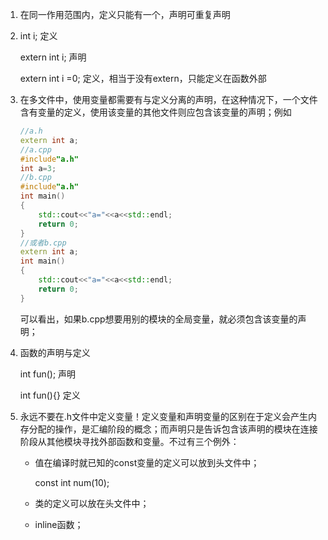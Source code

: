1. 在同一作用范围内，定义只能有一个，声明可重复声明

2. int i;       定义

   extern int i;       声明

   extern int i =0;     定义，相当于没有extern，只能定义在函数外部  

3. 在多文件中，使用变量都需要有与定义分离的声明，在这种情况下，一个文件含有变量的定义，使用该变量的其他文件则应包含该变量的声明；例如

   ```c++
   //a.h
   extern int a;
   //a.cpp
   #include"a.h"
   int a=3;
   //b.cpp
   #include"a.h"
   int main()
   {
       std::cout<<"a="<<a<<std::endl;
       return 0;
   }
   //或者b.cpp
   extern int a;
   int main()
   {
       std::cout<<"a="<<a<<std::endl;
       return 0;
   }
   ```

   可以看出，如果b.cpp想要用别的模块的全局变量，就必须包含该变量的声明；

4. 函数的声明与定义

   int fun();   声明

   int fun(){}   定义

5. 永远不要在.h文件中定义变量！定义变量和声明变量的区别在于定义会产生内存分配的操作，是汇编阶段的概念；而声明只是告诉包含该声明的模块在连接阶段从其他模块寻找外部函数和变量。不过有三个例外：

   - 值在编译时就已知的const变量的定义可以放到头文件中；

     const int num(10);

   - 类的定义可以放在头文件中；

   - inline函数；